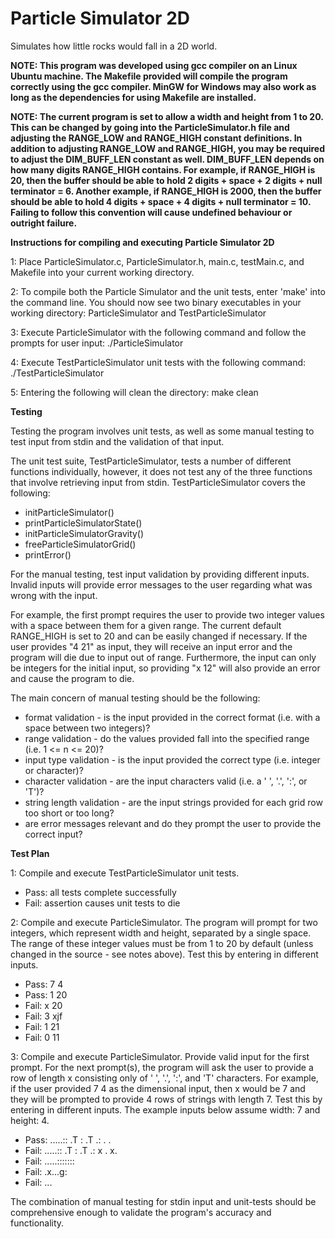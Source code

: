 # Particle Simulator 2D

Simulates how little rocks would fall in a 2D world. 

**NOTE: This program was developed using gcc compiler on an Linux Ubuntu machine. The Makefile provided will compile the program correctly using the gcc compiler. MinGW for Windows may also work as long as the dependencies for using Makefile are installed.**

**NOTE: The current program is set to allow a width and height from 1 to 20. This can be changed by going into the ParticleSimulator.h file and adjusting the RANGE_LOW and RANGE_HIGH constant definitions. In addition to adjusting RANGE_LOW and RANGE_HIGH, you may be required to adjust the DIM_BUFF_LEN constant as well. DIM_BUFF_LEN depends on how many digits RANGE_HIGH contains. For example, if RANGE_HIGH is 20, then the buffer should be able to hold 2 digits + space + 2 digits + null terminator = 6. Another example, if RANGE_HIGH is 2000, then the buffer should be able to hold 4 digits + space + 4 digits + null terminator = 10. Failing to follow this convention will cause undefined behaviour or outright failure.**


**Instructions for compiling and executing Particle Simulator 2D**

1: Place ParticleSimulator.c, ParticleSimulator.h, main.c, testMain.c, and Makefile into your current working directory.

2: To compile both the Particle Simulator and the unit tests, enter 'make' into the command line. You should now see two binary executables in your working directory: ParticleSimulator and TestParticleSimulator

3: Execute ParticleSimulator with the following command and follow the prompts for user input: ./ParticleSimulator 

4: Execute TestParticleSimulator unit tests with the following command: ./TestParticleSimulator

5: Entering the following will clean the directory: make clean


**Testing**

Testing the program involves unit tests, as well as some manual testing to test input from stdin and the validation of that input.

The unit test suite, TestParticleSimulator, tests a number of different functions individually, however, it does not test any of the three functions that involve retrieving input from stdin. TestParticleSimulator covers the following:
  - initParticleSimulator()
  - printParticleSimulatorState()
  - initParticleSimulatorGravity()
  - freeParticleSimulatorGrid()
  - printError()

For the manual testing, test input validation by providing different inputs. Invalid inputs will provide error messages to the user regarding what was wrong with the input.

For example, the first prompt requires the user to provide two integer values with a space between them for a given range. The current default RANGE_HIGH is set to 20 and can be easily changed if necessary. If the user provides "4 21" as input, they will receive an input error and the program will die due to input out of range. Furthermore, the input can only be integers for the initial input, so providing "x 12" will also provide an error and cause the program to die.

The main concern of manual testing should be the following:
  - format validation - is the input provided in the correct format (i.e. with a space between two integers)?
  - range validation - do the values provided fall into the specified range (i.e. 1 <= n <= 20)? 
  - input type validation - is the input provided the correct type (i.e. integer or character)?
  - character validation - are the input characters valid (i.e. a ' ', '.', ':', or 'T')?
  - string length validation - are the input strings provided for each grid row too short or too long?
  - are error messages relevant and do they prompt the user to provide the correct input?


**Test Plan**

1: Compile and execute TestParticleSimulator unit tests.
  - Pass: all tests complete successfully
  - Fail: assertion causes unit tests to die
  
2: Compile and execute ParticleSimulator. The program will prompt for two integers, which represent width and height, separated by a single space. The range of these integer values must be from 1 to 20 by default (unless changed in the source - see notes above). Test this by entering in different inputs.
  - Pass: 7 4
  - Pass: 1 20
  - Fail: x 20
  - Fail: 3 xjf
  - Fail: 1 21
  - Fail: 0 11
 
 3: Compile and execute ParticleSimulator. Provide valid input for the first prompt. For the next prompt(s), the program will ask the user to provide a row of length x consisting only of ' ', '.', ':', and 'T' characters. For example, if the user provided 7 4 as the dimensional input, then x would be 7 and they will be prompted to provide 4 rows of strings with length 7. Test this by entering in different inputs. The example inputs below assume width: 7 and height: 4.
  - Pass:  .....::
           .T    :
             .T .:
             .   .
  - Fail:  .....::
           .T    :
             .T .:
           x  . x.
  - Fail:  .....:::::::
  - Fail:  .x...g:
  - Fail:  ...
  
The combination of manual testing for stdin input and unit-tests should be comprehensive enough to validate the program's accuracy and functionality.
